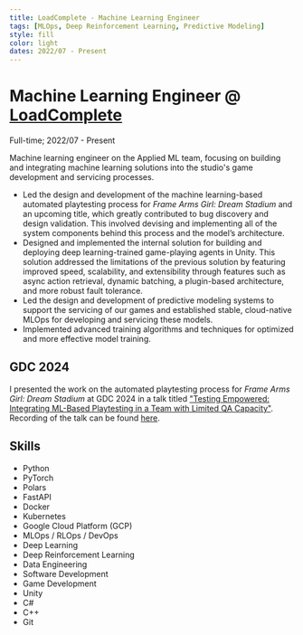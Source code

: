 ```yaml
---
title: LoadComplete - Machine Learning Engineer
tags: [MLOps, Deep Reinforcement Learning, Predictive Modeling]
style: fill
color: light
dates: 2022/07 - Present
---
```


<!-- (Optional) Image -->


<!-- Title, Organization, Employment Type, and Duration -->
# Machine Learning Engineer @ [LoadComplete](https://www.loadcomplete.com/)

Full-time; 2022/07 - Present

<!-- Work, Responsibilities, and Activities -->
Machine learning engineer on the Applied ML team, focusing on building and integrating machine learning solutions into the studio's game development and servicing processes.

- Led the design and development of the machine learning-based automated playtesting process for *Frame Arms Girl: Dream Stadium* and an upcoming title, which greatly contributed to bug discovery and design validation. This involved devising and implementing all of the system components behind this process and the model’s architecture.
- Designed and implemented the internal solution for building and deploying deep learning-trained game-playing agents in Unity. This solution addressed the limitations of the previous solution by featuring improved speed, scalability, and extensibility through features such as async action retrieval, dynamic batching, a plugin-based architecture, and more robust fault tolerance.
- Led the design and development of predictive modeling systems to support the servicing of our games and established stable, cloud-native MLOps for developing and servicing these models.
- Implemented advanced training algorithms and techniques for optimized and more effective model training.

## GDC 2024

I presented the work on the automated playtesting process for *Frame Arms Girl: Dream Stadium* at GDC 2024 in a talk titled ["Testing Empowered: Integrating ML-Based Playtesting in a Team with Limited QA Capacity"](https://schedule.gdconf.com/session/testing-empowered-integrating-ml-based-playtesting-in-a-team-with-limited-qa-capacity/898710). Recording of the talk can be found [here](https://gdcvault.com/play/1034179/Testing-Empowered-Integrating-ML-Based).

## Skills

- Python
- PyTorch
- Polars
- FastAPI
- Docker
- Kubernetes
- Google Cloud Platform (GCP)
- MLOps / RLOps / DevOps
- Deep Learning
- Deep Reinforcement Learning
- Data Engineering
- Software Development
- Game Development
- Unity
- C#
- C++
- Git
